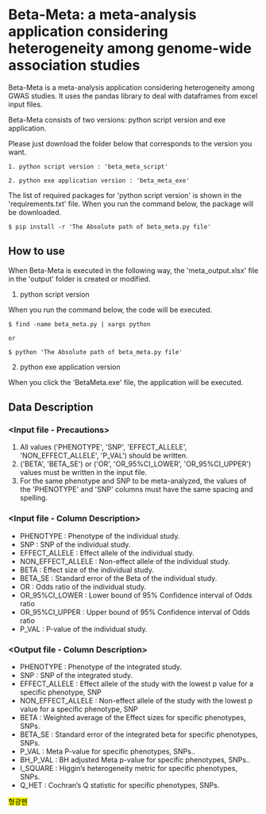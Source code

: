 # Beta-Meta: a meta-analysis application considering heterogeneity among genome-wide association studies

Beta-Meta is a meta-analysis application considering heterogeneity among GWAS studies. It uses the pandas library to deal with dataframes from excel input files.

Beta-Meta consists of two versions: python script version and exe application.

Please just download the folder below that corresponds to the version you want.
	
	1. python script version : 'beta_meta_script'
	
	2. python exe application version : 'beta_meta_exe'

The list of required packages for 'python script version' is shown in the 'requirements.txt' file. When you run the command below, the package will be downloaded.

	$ pip install -r 'The Absolute path of beta_meta.py file'

## How to use

When Beta-Meta is executed in the following way, the 'meta_output.xlsx' file in the 'output' folder is created or modified.

1. python script version

When you run the command below, the code will be executed.

	$ find -name beta_meta.py | xargs python

	or

	$ python 'The Absolute path of beta_meta.py file'

2. python exe application version

When you click the 'BetaMeta.exe' file, the application will be executed. 


## Data Description

### <Input file - Precautions>
1. All values ('PHENOTYPE', 'SNP', 'EFFECT_ALLELE', 'NON_EFFECT_ALLELE', 'P_VAL') should be written.
2. ('BETA', 'BETA_SE') or ('OR', 'OR_95%CI_LOWER', 'OR_95%CI_UPPER') values must be written in the input file.
3. For the same phenotype and SNP to be meta-analyzed, the values of the 'PHENOTYPE' and 'SNP' columns must have the same spacing and spelling.


### <Input file - Column Description>
	
	
* PHENOTYPE : Phenotype of the individual study.	
* SNP : SNP of the individual study.
* EFFECT_ALLELE : Effect allele of the individual study.	
* NON_EFFECT_ALLELE : Non-effect allele of the individual study.	
* BETA : Effect size of the individual study.	
* BETA_SE : Standard error of the Beta of the individual study.	
* OR : Odds ratio of the individual study.	
* OR_95%CI_LOWER : Lower bound of 95% Confidence interval of Odds ratio	
* OR_95%CI_UPPER : Upper bound of 95% Confidence interval of Odds ratio  	
* P_VAL : P-value of the individual study.

### <Output file - Column Description>
* PHENOTYPE : Phenotype of the integrated study.
* SNP : SNP of the integrated study.
* EFFECT_ALLELE : Effect allele of the study with the lowest p value for a specific phenotype, SNP
* NON_EFFECT_ALLELE : Non-effect allele of the study with the lowest p value for a specific phenotype, SNP
* BETA : Weighted average of the Effect sizes for specific phenotypes, SNPs.
* BETA_SE : Standard error of the integrated beta for specific phenotypes, SNPs.
* P_VAL : Meta P-value for specific phenotypes, SNPs..
* BH_P_VAL : BH adjusted Meta p-value for specific phenotypes, SNPs..
* I_SQUARE : Higgin’s heterogeneity metric for specific phenotypes, SNPs.
* Q_HET : Cochran’s Q statistic for specific phenotypes, SNPs.
	
	
<mark>형광펜</mark>
